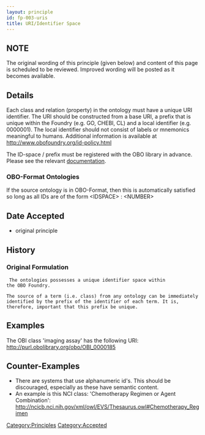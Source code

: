 ```yaml
---
layout: principle
id: fp-003-uris
title: URI/Identifier Space
---
```


NOTE
-----

The original wording of this principle (given below) and content of this page is scheduled to be reviewed. Improved wording will be posted as it becomes available.

Details
-------

Each class and relation (property) in the ontology must have a unique
URI identifier. The URI should be constructed from a base URI, a prefix
that is unique within the Foundry (e.g. GO, CHEBI, CL) and a local
identifier (e.g. 0000001). The local identifier should not consist of
labels or mnemonics meaningful to humans. Additional information is available at 
<http://www.obofoundry.org/id-policy.html>

The ID-space / prefix must be registered with the OBO library in advance. Please see the relevant [documentation](http://obofoundry.org/docs/Policy_for_OBO_namespace_and_associated_PURL_requests.html).

### OBO-Format Ontologies

If the source ontology is in OBO-Format, then this is automatically
satisfied so long as all IDs are of the form \<IDSPACE\> : \<NUMBER\>

Date Accepted
-------------

-   original principle

History
-------

### Original Formulation

```
 The ontologies possesses a unique identifier space within
the OBO Foundry.

The source of a term (i.e. class) from any ontology can be immediately
identified by the prefix of the identifier of each term. It is,
therefore, important that this prefix be unique. 
```

Examples
--------

The OBI class 'imaging assay' has the following URI:
<http://purl.obolibrary.org/obo/OBI_0000185>

Counter-Examples
----------------

-   There are systems that use alphanumeric id's. This should be
    discouraged, especially as these have semantic content.
-   An example is this NCI class: 'Chemotherapy Regimen or Agent
    Combination':
    <http://ncicb.nci.nih.gov/xml/owl/EVS/Thesaurus.owl#Chemotherapy_Regimen>

<Category:Principles> <Category:Accepted>
